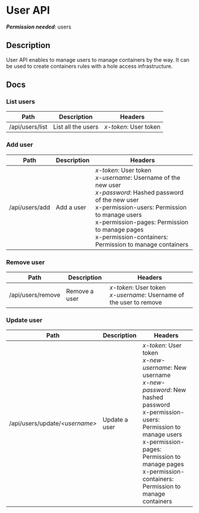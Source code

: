 # User API

***Permission needed***: users

## Description

User API enables to manage users to manage containers by the way. It can be used to create containers rules with a hole access infrastructure.

## Docs

### List users

| **Path** | **Description** | **Headers** |
| - | - | - |
| /api/users/list | List all the users | *x-token*: User token |

### Add user

| **Path** | **Description** | **Headers** |
| - | - | - |
| /api/users/add | Add a user | *x-token*: User token <br> *x-username*: Username of the new user <br> *x-password*: Hashed password of the new user <br> x-permission-users: Permission to manage users <br> x-permission-pages: Permission to manage pages <br> x-permission-containers: Permission to manage containers |

### Remove user

| **Path** | **Description** | **Headers** |
| - | - | - |
| /api/users/remove | Remove a user | *x-token*: User token <br> *x-username*: Username of the user to remove |

### Update user

| **Path** | **Description** | **Headers** |
| - | - | - |
| /api/users/update/*&#60;username>* | Update a user | *x-token*: User token <br> *x-new-username*: New username <br> *x-new-password*: New hashed password <br>  x-permission-users: Permission to manage users <br> x-permission-pages: Permission to manage pages <br> x-permission-containers: Permission to manage containers  |